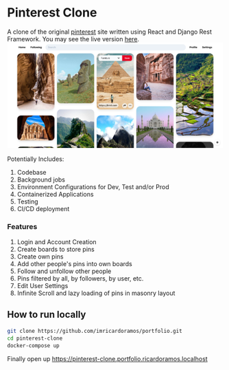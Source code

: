 # Pinterest Clone
A clone of the original [pinterest](https://pinterest.com) site written using React and Django Rest Framework. You may see the live version [here](https://pinterest-clone.portfolio.ricardoramos.me).
![cover](./README/cover.png "Cover")

Potentially Includes:
1. Codebase
2. Background jobs
3. Environment Configurations for Dev, Test and/or Prod
4. Containerized Applications
5. Testing
6. CI/CD deployment

### Features
1. Login and Account Creation
2. Create boards to store pins
3. Create own pins
4. Add other people's pins into own boards
5. Follow and unfollow other people
6. Pins filtered by all, by followers, by user, etc.
7. Edit User Settings
8. Infinite Scroll and lazy loading of pins in masonry layout

## How to run locally
```bash
git clone https://github.com/imricardoramos/portfolio.git
cd pinterest-clone
docker-compose up
```
Finally open up https://pinterest-clone.portfolio.ricardoramos.localhost
